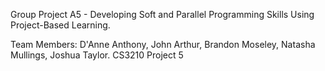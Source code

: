 Group Project A5 - Developing Soft and Parallel Programming Skills Using Project-Based Learning.

Team Members: D'Anne Anthony, John Arthur, Brandon Moseley, Natasha Mullings, Joshua Taylor.
CS3210 Project 5
